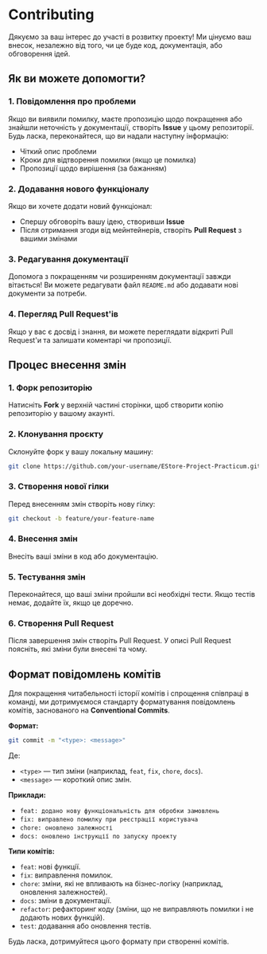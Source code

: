 # Contributing

Дякуємо за ваш інтерес до участі в розвитку проекту! Ми цінуємо ваш внесок, незалежно від того, чи це буде код, документація, або обговорення ідей.

## Як ви можете допомогти?

### 1. Повідомлення про проблеми

Якщо ви виявили помилку, маєте пропозицію щодо покращення або знайшли неточність у документації, створіть **Issue** у цьому репозиторії. Будь ласка, переконайтеся, що ви надали наступну інформацію:

- Чіткий опис проблеми
- Кроки для відтворення помилки (якщо це помилка)
- Пропозиції щодо вирішення (за бажанням)

### 2. Додавання нового функціоналу

Якщо ви хочете додати новий функціонал:

- Спершу обговоріть вашу ідею, створивши **Issue**
- Після отримання згоди від мейнтейнерів, створіть **Pull Request** з вашими змінами

### 3. Редагування документації

Допомога з покращенням чи розширенням документації завжди вітається! Ви можете редагувати файл `README.md` або додавати нові документи за потреби.

### 4. Перегляд Pull Request'ів

Якщо у вас є досвід і знання, ви можете переглядати відкриті Pull Request'и та залишати коментарі чи пропозиції.

## Процес внесення змін

### 1. Форк репозиторію

Натисніть **Fork** у верхній частині сторінки, щоб створити копію репозиторію у вашому акаунті.

### 2. Клонування проєкту

Склонуйте форк у вашу локальну машину:

```bash
git clone https://github.com/your-username/EStore-Project-Practicum.git
```

### 3. Створення нової гілки

Перед внесенням змін створіть нову гілку:

```bash
git checkout -b feature/your-feature-name
```

### 4. Внесення змін

Внесіть ваші зміни в код або документацію.

### 5. Тестування змін

Переконайтеся, що ваші зміни пройшли всі необхідні тести. Якщо тестів немає, додайте їх, якщо це доречно.

### 6. Створення Pull Request

Після завершення змін створіть Pull Request. У описі Pull Request поясніть, які зміни були внесені та чому.

## Формат повідомлень комітів

Для покращення читабельності історії комітів і спрощення співпраці в команді, ми дотримуємося стандарту форматування повідомлень комітів, заснованого на **Conventional Commits**.

**Формат:**

```bash
git commit -m "<type>: <message>"
```

Де:

- `<type>` — тип зміни (наприклад, `feat`, `fix`, `chore`, `docs`).
- `<message>` — короткий опис змін.

**Приклади:**

- `feat: додано нову функціональність для обробки замовлень`
- `fix: виправлено помилку при реєстрації користувача`
- `chore: оновлено залежності`
- `docs: оновлено інструкції по запуску проекту`

**Типи комітів:**

- `feat`: нові функції.
- `fix`: виправлення помилок.
- `chore`: зміни, які не впливають на бізнес-логіку (наприклад, оновлення залежностей).
- `docs`: зміни в документації.
- `refactor`: рефакторинг коду (зміни, що не виправляють помилки і не додають нових функцій).
- `test`: додавання або оновлення тестів.

Будь ласка, дотримуйтеся цього формату при створенні комітів.
